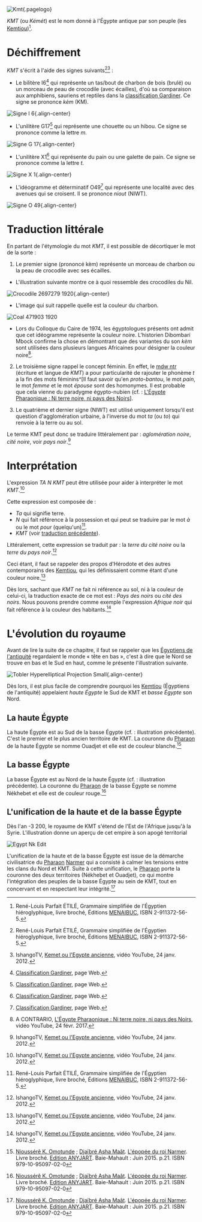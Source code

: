 <!-- TITLE: KMT / Égypte pharaonique antique -->
<!-- SUBTITLE: L'Égypte pharaonique antique : KMT -->

![Kmt](/uploads/ecriture/kmt.png "Kmt"){.pagelogo}

*KMT* (ou *Kémét*) est le nom donné à l'Égypte antique par son peuple (les [Kemtiou](http://leremsesh.com/peuple/kemtiou))[^1].

# Déchiffrement
*KMT* s'écrit à l'aide des signes suivants[^1][^3] :
* Le bilitère I6[^2] qui représente un tas/bout de charbon de bois (brulé) ou un morceau de peau de crocodile (avec écailles), d'où sa comparaison aux amphibiens, sauriens et reptiles dans la [classification Gardiner](/ecriture/classification-gardiner). Ce signe se prononce *kèm* (KM).

![Signe I 6](/uploads/ecriture/signe-i-6.png "Signe I 6"){.align-center}


* L'unilitère G17[^2] qui représente une chouette ou un hibou. Ce signe se prononce comme la lettre *m*.

![Signe G 17](/uploads/ecriture/signe-g-17.png "Signe G 17"){.align-center}

* L'unilitère X1[^2] qui représente du pain ou une galette de pain. Ce signe se prononce comme la lettre *t*.

![Signe X 1](/uploads/ecriture/signe-x-1.png "Signe X 1"){.align-center}

* L'idéogramme et déterminatif O49[^2] qui représente une localité avec des avenues qui se croisent.  Il se prononce *niout* (NIWT).

![Signe O 49](/uploads/ecriture/signe-o-49.png "Signe O 49"){.align-center}

# Traduction littérale
En partant de l'étymologie du mot *KMT*, il est possible de décortiquer le mot de la sorte :
1.  Le premier signe (prononcé kèm) représente un morceau de charbon ou la peau de crocodile avec ses écailles.

  * L'illustration suivante montre ce à quoi ressemble des crocodiles du Nil.

![Crocodile 2697279 1920](/uploads/animaux/crocodile-2697279-1920.jpg "Crocodile 2697279 1920"){.align-center}

  * L'image qui suit rappelle quelle est la couleur du charbon.

![Coal 471903 1920](/uploads/object/coal-471903-1920.jpg "Coal 471903 1920")

  * Lors du Colloque du Caire de 1974, les égyptologues présents ont admit que cet idéogramme représente la couleur noire. L'historien Dibombari Mbock confirme la chose en démontrant que des variantes du son *kèm* sont utilisées dans plusieurs langues Africaines pour désigner la couleur noire[^4].

2. Le troisième signe rappel le concept féminin. En effet, le [mdw ntr](/ecriture/mdw-ntr) (écriture et langue de *KMT*) a pour particularité de rajouter le phonème *t* a la fin des mots féminins^[Il faut savoir qu'en *proto-bantou*, le mot *pain*, le mot *femme* et le mot *épouse* sont des homonymes. Il est probable que cela vienne du paradygme égypto-nubien (cf. : [L'Égypte Pharaonique : Ni terre noire, ni pays des Noirs](https://www.youtube.com/watch?v=WeU6F0msUGU)].

3. Le quatrième et dernier signe (NIWT) est utilisé uniquement lorsqu'il est question d'agglomération urbaine, à l'inverse du mot *ta* (ou *to*) qui renvoie à la terre ou au sol.


Le terme KMT peut donc se traduire littéralement par : *aglomération noire*, *cité noire*, voir *pays noir*.[^3]

# Interprétation
L'expression *TA N KMT* peut être utilisée pour aider à interpréter le mot *KMT*.[^3]

Cette expression est composée de :
* *Ta* qui signifie terre.
* *N* qui fait référence à la possession et qui peut se traduire par le mot *à* ou le mot *pour* (quelqu'un)[^1].
* *KMT* (voir [traduction précédente](http://leremsesh.com/civilisation/kmt#traduction)).

Littéralement, cette expression se traduit par : la *terre du cité noire* ou la *terre du pays noir*.[^3]

Ceci étant, il faut se rappeler des propos d'Hérodote et des autres contemporains des [Kemtiou](http://leremsesh.com/peuple/kemtiou), qui les définissaient comme étant d'une couleur noire.[^3]

Dès lors, sachant que *KMT* ne fait ni référence au sol, ni à la couleur de celui-ci, la traduction exacte de ce mot est : *Pays des noirs* ou *cité des noirs*. Nous pouvons prendre comme exemple l'expression *Afrique noir* qui fait référence à la couleur des habitants.[^3]

# L'évolution du royaume
Avant de lire la suite de ce chapitre, il faut se rappeler que les [Égyptiens de l'antiquité](/peuple/kemtiou) regardaient le monde « tête en bas », c'est à dire que le Nord se trouve en bas et le Sud en haut, comme le présente l'illustration suivante.

![Tobler Hyperelliptical Projection Small](/uploads/earth/tobler-hyperelliptical-projection-small.png "Tobler Hyperelliptical Projection Small"){.align-center}

Dès lors, il est plus facile de comprendre pourquoi les [Kemtiou](/peuple/kemtiou) (Égyptiens de l'antiquité) appelaient *haute Égypte* le Sud de KMT et *basse Égypte* son Nord.

## La haute Égypte
La haute Égypte est au Sud de la basse Égypte (cf. : illustration précédente). C'est le premier et le plus ancien territoire de KMT.
La couronne du [Pharaon](/personnalite/per-aat) de la haute Égypte se nomme Ouadjet et elle est de couleur blanche.[^5]

## La basse Égypte
La basse Égypte est au Nord de la haute Égypte (cf. : illustration précédente).
La couronne du [Pharaon](/personnalite/per-aat) de la basse Égypte se nomme Nékhebet et elle est de couleur rouge.[^5]

## L'unification de la haute et de la basse Égypte
Dès l'an -3 200, le royaume de KMT s'étend de l'Est de l'Afrique jusqu'à la Syrie.
L'illustration donne un aperçu de cet empire à son apogé territorial

![Egypt Nk Edit](/uploads/egypt-nk-edit.png "Territoire de la haute et de la basse Égypte à son apogée territoriale")

L'unification de la haute et de la basse Égypte est issue de la démarche civilisatrice du [Pharaon](/personnalite/per-aat) [Narmer](/personnalite/le-roi-Narmer) qui a consisté à calmer les tensions entre les clans du Nord et KMT.
Suite à cette unification, le [Pharaon](/personnalite/per-aat) porte la couronne des deux territoires (Nékhebet et Ouadjet), ce qui montre l'intégration des peuples de la basse Égypte au sein de KMT, tout en concervant et en respectant leur intégrité.[^5]


<!-- Sources -->
[^1]:René-Louis Parfait ÉTILÉ, Grammaire simplifiée de l'Égyptien hiéroglyphique, livre broché, Éditions [MENAIBUC](http://www.menaibuc.com/), ISBN 2-911372-56-5.
[^2]:[Classification Gardiner](/ecriture/classification-gardiner), page Web.
[^3]:IshangoTV, [Kemet ou l'Egypte ancienne](https://www.youtube.com/watch?v=lfS4IzC4eLM), vidéo YouTube, 24 janv. 2012.
[^4]:A CONTRARIO, [L'Égypte Pharaonique : Ni terre noire, ni pays des Noirs](https://www.youtube.com/watch?v=WeU6F0msUGU), vidéo YouTube, 24 févr. 2017.
[^5]: [Nioussérê K. Omotunde](/personnalite/nioussere-kalala-omotunde) ; [Djaïbré Asha Maât](/personnalite/djaibre-asha-maat). [L'épopée du roi Narmer](http://www.anyjart.com/lpope-du-roi-narmer-omotunde). Livre broché. [Edition ANYJART](http://www.anyjart.com/). Baie-Mahault : Juin 2015. p.21. ISBN 979-10-95097-02-0